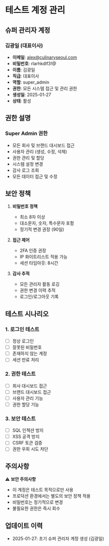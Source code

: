 # 테스트 계정 관리

## 슈퍼 관리자 계정

### 김광일 (대표이사)
- **이메일**: alex@culinaryseoul.com
- **비밀번호**: rlarhkdlf3!@
- **이름**: 김광일
- **직급**: 대표이사
- **역할**: super_admin
- **권한**: 모든 시스템 접근 및 관리 권한
- **생성일**: 2025-01-27
- **상태**: 활성

## 권한 설명

### Super Admin 권한
- 모든 회사 및 브랜드 대시보드 접근
- 사용자 관리 (생성, 수정, 삭제)
- 권한 관리 및 할당
- 시스템 설정 변경
- 감사 로그 조회
- 모든 데이터 접근 및 수정

## 보안 정책

1. **비밀번호 정책**
   - 최소 8자 이상
   - 대소문자, 숫자, 특수문자 포함
   - 정기적 변경 권장 (90일)

2. **접근 제어**
   - 2FA 인증 권장
   - IP 화이트리스트 적용 가능
   - 세션 타임아웃: 8시간

3. **감사 추적**
   - 모든 관리자 활동 로깅
   - 권한 변경 이력 추적
   - 로그인/로그아웃 기록

## 테스트 시나리오

### 1. 로그인 테스트
- [ ] 정상 로그인
- [ ] 잘못된 비밀번호
- [ ] 존재하지 않는 계정
- [ ] 세션 만료 처리

### 2. 권한 테스트
- [ ] 회사 대시보드 접근
- [ ] 브랜드 대시보드 접근
- [ ] 사용자 관리 기능
- [ ] 권한 할당 기능

### 3. 보안 테스트
- [ ] SQL 인젝션 방지
- [ ] XSS 공격 방지
- [ ] CSRF 토큰 검증
- [ ] 권한 우회 시도 차단

## 주의사항

⚠️ **보안 주의사항**
- 이 계정은 테스트 목적으로만 사용
- 프로덕션 환경에서는 별도의 보안 정책 적용
- 비밀번호는 정기적으로 변경
- 불필요한 권한은 즉시 회수

## 업데이트 이력

- 2025-01-27: 초기 슈퍼 관리자 계정 생성 (김광일)